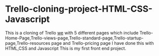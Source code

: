 # Trello-cloning-project-HTML-CSS-Javascript
This is a cloning of Trello [we](https://trello.com/home) with 5 different pages which include 
Trello-Home-Page,Trello-views-page,Trello-standard-page,Trello-startup-page,Trello-resources page and Trello-pricing page
I have done this with HTML,CSS and Javascript
This is my first front end project.

